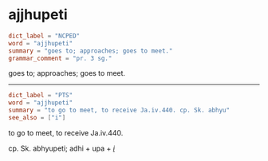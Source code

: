 # ajjhupeti

``` toml
dict_label = "NCPED"
word = "ajjhupeti"
summary = "goes to; approaches; goes to meet."
grammar_comment = "pr. 3 sg."
```

goes to; approaches; goes to meet.

--------------------

``` toml
dict_label = "PTS"
word = "ajjhupeti"
summary = "to go to meet, to receive Ja.iv.440. cp. Sk. abhyu"
see_also = ["i"]
```

to go to meet, to receive Ja.iv.440.

cp. Sk. abhyupeti; adhi \+ upa \+ *[i](i.md)*

